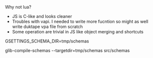 Why not lua?
 - JS is C-like and looks cleaner
 - Troubles with vapi. I needed to write more fucntion so might as well write duktape vpa file from scratch
 - Some operation are trivial in JS like object merging and shortcuts

GSETTINGS_SCHEMA_DIR=tmp/schemas

glib-compile-schemas --targetdir=tmp/schemas src/schemas

